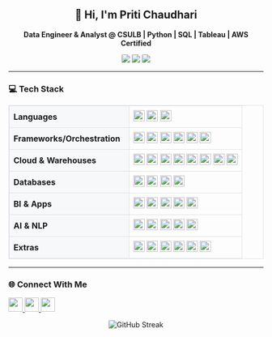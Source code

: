 <h2 align="center">👋 Hi, I'm Priti Chaudhari</h2>

<p align="center">
  <b>Data Engineer & Analyst @ CSULB  |  Python  |  SQL  |  Tableau  |  AWS Certified </b>
</p>

<p align="center">
  <img src="https://img.shields.io/badge/AWS-Certified-orange" />
  <img src="https://img.shields.io/badge/Tableau-Qualified%20Associate-blue" />
  <img src="https://img.shields.io/badge/Data-Visualization-success" />
  
<hr>

### 💻 Tech Stack

<table style="border:1px solid #dfe2e5; border-collapse:collapse; width:100%;">
  <tr>
    <td style="border:1px solid #dfe2e5; background:#f6f8fa; font-weight:700; padding:8px; white-space:nowrap;" width="220">Languages</td>
    <td style="border:1px solid #dfe2e5; padding:8px;">
      <img height="22" src="https://img.shields.io/badge/Python-3776AB?logo=python&logoColor=white">
      <img height="22" src="https://img.shields.io/badge/SQL-336791?logo=postgresql&logoColor=white">
      <img height="22" src="https://img.shields.io/badge/Bash-121011?logo=gnubash&logoColor=white">
    </td>
  </tr>

  <tr>
  <td style="border:1px solid #dfe2e5; background:#f6f8fa; font-weight:700; padding:8px; white-space:nowrap;">Frameworks/Orchestration</td>
  <td style="border:1px solid #dfe2e5; padding:8px;">
    <img height="22" src="https://img.shields.io/badge/Apache%20Spark-E25A1C?logo=apachespark&logoColor=white"> <img height="22" src="https://img.shields.io/badge/Apache%20Airflow-017CEE?logo=apacheairflow&logoColor=white"> <img height="22" src="https://img.shields.io/badge/dbt-FF694B?logo=dbt&logoColor=white"> <img height="22" src="https://img.shields.io/badge/Docker-2496ED?logo=docker&logoColor=white"> <img height="22" src="https://img.shields.io/badge/n8n-FD3A5C?logo=n8n&logoColor=white"> <img height="22" src="https://img.shields.io/badge/GitHub%20Actions-2088FF?logo=githubactions&logoColor=white">
  </td>

  <tr>
    <td style="border:1px solid #dfe2e5; background:#f6f8fa; font-weight:700; padding:8px; white-space:nowrap;">Cloud & Warehouses</td>
    <td style="border:1px solid #dfe2e5; padding:8px;">
      <img height="22" src="https://img.shields.io/badge/AWS-FF9900?logo=amazonaws&logoColor=white">
      <img height="22" src="https://img.shields.io/badge/S3-569A31?logo=amazons3&logoColor=white">
      <img height="22" src="https://img.shields.io/badge/Lambda-FF9900?logo=awslambda&logoColor=white">
      <img height="22" src="https://img.shields.io/badge/Glue-FF9900?logo=amazonaws&logoColor=white">
      <img height="22" src="https://img.shields.io/badge/Redshift-276DC3?logo=amazonredshift&logoColor=white">
      <img height="22" src="https://img.shields.io/badge/EC2-FF9900?logo=amazonaws&logoColor=white">
      <img height="22" src="https://img.shields.io/badge/Snowflake-29B5E8?logo=snowflake&logoColor=white">
      <img height="22" src="https://img.shields.io/badge/Databricks-FF3621?logo=databricks&logoColor=white">
    </td>
  </tr>

  <tr>
    <td style="border:1px solid #dfe2e5; background:#f6f8fa; font-weight:700; padding:8px; white-space:nowrap;">Databases</td>
    <td style="border:1px solid #dfe2e5; padding:8px;">
      <img height="22" src="https://img.shields.io/badge/PostgreSQL-4169E1?logo=postgresql&logoColor=white">
      <img height="22" src="https://img.shields.io/badge/Oracle-F80000?logo=oracle&logoColor=white">
      <img height="22" src="https://img.shields.io/badge/SQL%20Server-CC2927?logo=microsoftsqlserver&logoColor=white">
      <img height="22" src="https://img.shields.io/badge/MySQL-4479A1?logo=mysql&logoColor=white">
    </td>
  </tr>

  <tr>
    <td style="border:1px solid #dfe2e5; background:#f6f8fa; font-weight:700; padding:8px; white-space:nowrap;">BI & Apps</td>
    <td style="border:1px solid #dfe2e5; padding:8px;">
      <img height="22" src="https://img.shields.io/badge/Tableau-E97627?logo=tableau&logoColor=white">
      <img height="22" src="https://img.shields.io/badge/Power%20BI-F2C811?logo=powerbi&logoColor=black">
      <img height="22" src="https://img.shields.io/badge/Amazon%20QuickSight-232F3E?logo=amazonquicksight&logoColor=white">
      <img height="22" src="https://img.shields.io/badge/Apache%20Superset-181717?logo=apachesuperset&logoColor=white">
      <img height="22" src="https://img.shields.io/badge/Streamlit-FF4B4B?logo=streamlit&logoColor=white">
    </td>
  </tr>

  <tr>
    <td style="border:1px solid #dfe2e5; background:#f6f8fa; font-weight:700; padding:8px; white-space:nowrap;">AI & NLP</td>
    <td style="border:1px solid #dfe2e5; padding:8px;">
      <img height="22" src="https://img.shields.io/badge/OpenAI-412991?logo=openai&logoColor=white">
      <img height="22" src="https://img.shields.io/badge/LangChain-1C3C3C">
      <img height="22" src="https://img.shields.io/badge/Transformers-FFCC4D?logo=huggingface&logoColor=black">
      <img height="22" src="https://img.shields.io/badge/FAISS-0B5FFF">
      <img height="22" src="https://img.shields.io/badge/AWS%20Textract-FF9900?logo=amazonaws&logoColor=white">
    </td>
  </tr>

  <tr>
    <td style="border:1px solid #dfe2e5; background:#f6f8fa; font-weight:700; padding:8px; white-space:nowrap;">Extras</td>
    <td style="border:1px solid #dfe2e5; padding:8px;">
      <img height="22" src="https://img.shields.io/badge/pandas-150458?logo=pandas&logoColor=white">
      <img height="22" src="https://img.shields.io/badge/NumPy-013243?logo=numpy&logoColor=white">
      <img height="22" src="https://img.shields.io/badge/scikit--learn-F7931E?logo=scikitlearn&logoColor=white">
      <img height="22" src="https://img.shields.io/badge/Matplotlib-11557C?logo=matplotlib&logoColor=white">
      <img height="22" src="https://img.shields.io/badge/Plotly-3F4F75?logo=plotly&logoColor=white">
      <img height="22" src="https://img.shields.io/badge/PyInstaller-6E42A2">
    </td>
  </tr>
</table>

<hr>

### 🌐 Connect With Me    

<a href="https://www.linkedin.com/in/pritichaudhari/" target="_blank">
  <img height="28" src="https://img.shields.io/badge/LinkedIn-0A66C2?logo=linkedin&logoColor=white">
</a>
<a href="mailto:pritichaudhari843@gmail.com">
  <img height="28" src="https://img.shields.io/badge/Email-D14836?logo=gmail&logoColor=white">
</a>
<a href="https://public.tableau.com/app/profile/priti.chaudhari/vizzes" target="_blank">
  <img height="28" src="https://img.shields.io/badge/Tableau%20Public-E97627?logo=tableau&logoColor=white">
</a>

<p align="center">
  <img src="https://streak-stats.demolab.com/?user=pritichaudhariii" alt="GitHub Streak" />
</p>





<!--
**pritichaudhariii/pritichaudhariii** is a ✨ _special_ ✨ repository because its `README.md` (this file) appears on your GitHub profile.

Here are some ideas to get you started:

- 🔭 I’m currently working on ...
- 🌱 I’m currently learning ...
- 👯 I’m looking to collaborate on ...
- 🤔 I’m looking for help with ...
- 💬 Ask me about ...
- 📫 How to reach me: ...
- 😄 Pronouns: ...
- ⚡ Fun fact: ...
-->
